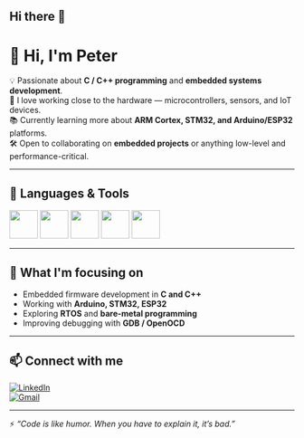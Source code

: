 ## Hi there 👋

<!--
**peterkucera96/peterkucera96** is a ✨ _special_ ✨ repository because its `README.md` (this file) appears on your GitHub profile.

Here are some ideas to get you started:

- 🔭 I’m currently working on ...
- 🌱 I’m currently learning ...
- 👯 I’m looking to collaborate on ...
- 🤔 I’m looking for help with ...
- 💬 Ask me about ...
- 📫 How to reach me: ...
- 😄 Pronouns: ...
- ⚡ Fun fact: ...
-->


# 👋 Hi, I'm Peter

💡 Passionate about **C / C++ programming** and **embedded systems development**.  
🔌 I love working close to the hardware — microcontrollers, sensors, and IoT devices.  
📚 Currently learning more about **ARM Cortex, STM32, and Arduino/ESP32** platforms.  
🛠️ Open to collaborating on **embedded projects** or anything low-level and performance-critical.  

---

## 🔧 Languages & Tools
<p>
  <img src="https://cdn.jsdelivr.net/gh/devicons/devicon/icons/c/c-original.svg" width="50"/>
  <img src="https://cdn.jsdelivr.net/gh/devicons/devicon/icons/cplusplus/cplusplus-original.svg" width="50"/>
  <img src="https://cdn.jsdelivr.net/gh/devicons/devicon/icons/python/python-original.svg" width="50"/>
  <img src="https://cdn.jsdelivr.net/gh/devicons/devicon/icons/git/git-original.svg" width="50"/>
  <img src="https://cdn.jsdelivr.net/gh/devicons/devicon/icons/linux/linux-original.svg" width="50"/>
</p>

---

## 🌱 What I'm focusing on
- Embedded firmware development in **C and C++**
- Working with **Arduino, STM32, ESP32**
- Exploring **RTOS** and **bare-metal programming**
- Improving debugging with **GDB / OpenOCD**

---

## 📫 Connect with me
[![LinkedIn](https://img.shields.io/badge/-LinkedIn-blue?style=for-the-badge&logo=linkedin)](https://linkedin.com/in/your-link)  
[![Gmail](https://img.shields.io/badge/-Gmail-red?style=for-the-badge&logo=gmail&logoColor=white)](mailto:yourmail@gmail.com)

---

⚡ *“Code is like humor. When you have to explain it, it’s bad.”*

